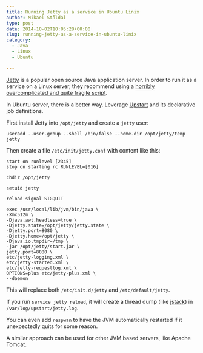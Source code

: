 ```yaml
---
title: Running Jetty as a service in Ubuntu Linix
author: Mikael Ståldal
type: post
date: 2014-10-02T10:05:28+00:00
slug: running-jetty-as-a-service-in-ubuntu-linix
category:
  - Java
  - Linux
  - Ubuntu

---
```

[Jetty][1] is a popular open source Java application server. In order to run it as a service on a Linux server, they recommend using a [horribly overcomplicated and quite fragile script][2].

In Ubuntu server, there is a better way. Leverage [Upstart][3] and its declarative job definitions.

First install Jetty into `/opt/jetty` and create a `jetty` user:

```
useradd --user-group --shell /bin/false --home-dir /opt/jetty/temp jetty

```

Then create a file `/etc/init/jetty.conf` with content like this:

```
start on runlevel [2345]
stop on starting rc RUNLEVEL=[016]

chdir /opt/jetty

setuid jetty

reload signal SIGQUIT

exec /usr/local/lib/jvm/bin/java \
-Xmx512m \
-Djava.awt.headless=true \
-Djetty.state=/opt/jetty/jetty.state \
-Djetty.port=8080 \
-Djetty.home=/opt/jetty \
-Djava.io.tmpdir=/tmp \
-jar /opt/jetty/start.jar \
jetty.port=8080 \
etc/jetty-logging.xml \
etc/jetty-started.xml \
etc/jetty-requestlog.xml \
OPTIONS=plus etc/jetty-plus.xml \
--daemon

```

This will replace both `/etc/init.d/jetty` and `/etc/default/jetty`.

If you run `service jetty reload`, it will create a thread dump (like [jstack][4]) in `/var/log/upstart/jetty.log`.

You can even add `respwan` to have the JVM automatically restarted if it unexpectedly quits for some reason.

A similar approach can be used for other JVM based servers, like Apache Tomcat.

 [1]: http://www.eclipse.org/jetty/
 [2]: http://www.eclipse.org/jetty/documentation/current/startup-unix-service.html
 [3]: http://upstart.ubuntu.com/
 [4]: http://docs.oracle.com/javase/8/docs/technotes/tools/unix/jstack.html